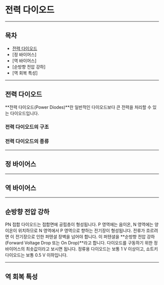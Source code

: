 전력 다이오드
=

---

## 목차

- [전력 다이오드](#power-diode)
- [정 바이어스]
- [역 바이어스]
- [순방향 전압 강하]
- [역 회복 특성]

---

<h2 id="power-diode">전력 다이오드</h2>

**전력 다이오드(Power Diodes)**란 일반적인 다이오드보다 큰 전력을 처리할 수 있는 다이오드입니다.

### 전력 다이오드의 구조

### 전력 다이오드의 종류

---

## 정 바이어스

---

## 역 바이어스

---

## 순방향 전압 강하

PN 접합 다이오드는 접합면에 공핍층이 형성됩니다.
P 영역에는 음이온, N 영역에는 양이온이 위치하므로 N 영역에서 P 영역으로 향하는 전기장이 형성됩니다.
전류가 흐르려면 이 전기장으로 인한 퍼텐셜 장벽을 넘어야 합니다.
이 퍼텐셜을 **순방향 전압 강하(Forward Voltage Drop 또는 On Drop)**라고 합니다.
다이오드를 구동하기 위한 정 바이어스의 최솟값이라고 보시면 됩니다.
정류용 다이오드는 보통 $1\text{ V}$ 이상이고, 쇼트키 다이오드는 보통 $0.5\text{ V}$ 이하입니다.

---

## 역 회복 특성

